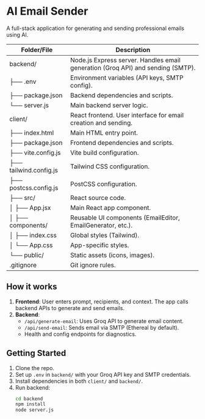 # AI Email Sender

A full-stack application for generating and sending professional emails using AI.

| Folder/File         | Description                                                                 |
|---------------------|-----------------------------------------------------------------------------|
| backend/            | Node.js Express server. Handles email generation (Groq API) and sending (SMTP). |
| ├── .env            | Environment variables (API keys, SMTP config).                              |
| ├── package.json    | Backend dependencies and scripts.                                           |
| └── server.js       | Main backend server logic.                                                  |
| client/             | React frontend. User interface for email creation and sending.              |
| ├── index.html      | Main HTML entry point.                                                      |
| ├── package.json    | Frontend dependencies and scripts.                                          |
| ├── vite.config.js  | Vite build configuration.                                                   |
| ├── tailwind.config.js | Tailwind CSS configuration.                                              |
| ├── postcss.config.js  | PostCSS configuration.                                                   |
| ├── src/            | React source code.                                                          |
| │   ├── App.jsx     | Main React app component.                                                   |
| │   ├── components/ | Reusable UI components (EmailEditor, EmailGenerator, etc.).                 |
| │   ├── index.css   | Global styles (Tailwind).                                                   |
| │   └── App.css     | App-specific styles.                                                        |
| └── public/         | Static assets (icons, images).                                              |
| .gitignore          | Git ignore rules.                                                           |

## How it works

1. **Frontend**: User enters prompt, recipients, and context. The app calls backend APIs to generate and send emails.
2. **Backend**: 
   - `/api/generate-email`: Uses Groq API to generate email content.
   - `/api/send-email`: Sends email via SMTP (Ethereal by default).
   - Health and config endpoints for diagnostics.

## Getting Started

1. Clone the repo.
2. Set up `.env` in `backend/` with your Groq API key and SMTP credentials.
3. Install dependencies in both `client/` and `backend/`.
4. Run backend:  
   ```sh
   cd backend
   npm install
   node server.js
